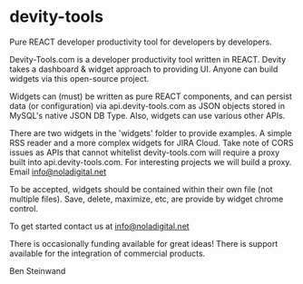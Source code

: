 # devity-tools
Pure REACT developer productivity tool for developers by developers.

Devity-Tools.com is a developer productivity tool written in REACT. Devity takes a dashboard & widget approach to providing UI. Anyone can build widgets via this open-source project.

Widgets can (must) be written as pure REACT components, and can persist data (or configuration) via api.devity-tools.com as JSON objects stored in MySQL's native JSON DB Type. Also, widgets can use various other APIs. 

There are two widgets in the 'widgets' folder to provide examples. A simple RSS reader and a more complex widgets for JIRA Cloud. Take note of CORS issues as APIs that cannot whitelist devity-tools.com will require a proxy built into api.devity-tools.com. For interesting projects we will build a proxy. Email info@noladigital.net

To be accepted, widgets should be contained within their own file (not multiple files). Save, delete, maximize, etc, are provide by widget chrome control. 

To get started contact us at info@noladigital.net 

There is occasionally funding available for great ideas! There is support available for the integration of commercial products.

Ben Steinwand


